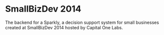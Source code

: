 SmallBizDev 2014
==========

The backend for a Sparkly, a decision support system for small businesses created at SmallBizDev 2014 hosted by Capital One Labs.